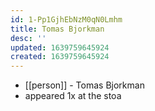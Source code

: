 ```yaml
---
id: 1-Pp1GjhEbNzM0qN0Lmhm
title: Tomas Bjorkman
desc: ''
updated: 1639759645924
created: 1639759645924
---
```



- [[person]] - Tomas Bjorkman
- appeared 1x at the stoa
